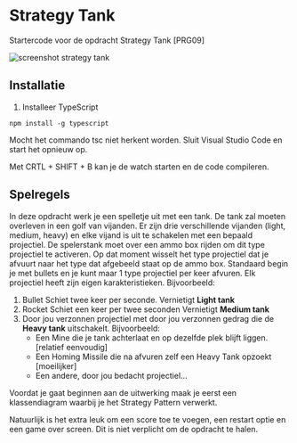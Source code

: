 # Strategy Tank

Startercode voor de opdracht Strategy Tank [PRG09]

![screenshot strategy tank](docs/images/screenshot-strategy-tank.png)

## Installatie

1. Installeer TypeScript
```
npm install -g typescript
```
Mocht het commando tsc niet herkent worden. Sluit Visual Studio Code en start het opnieuw op.

Met CRTL + SHIFT + B kan je de watch starten en de code compileren.

## Spelregels

In deze opdracht werk je een spelletje uit met een tank. De tank zal moeten overleven in een golf van vijanden. Er zijn drie verschillende vijanden (light, medium, heavy) en elke vijand is uit te schakelen met een bepaald projectiel. 
De spelerstank moet over een ammo box rijden om dit type projectiel te activeren. Op dat moment wisselt het type projectiel dat je afvuurt naar het type dat afgebeeld staat op de ammo box. Standaard begin je met bullets en je kunt maar 1 type projectiel per keer afvuren. 
Elk projectiel heeft zijn eigen karakteristieken. Bijvoorbeeld:

1.	Bullet
Schiet twee keer per seconde. 
Vernietigt **Light tank**
2.	Rocket
Schiet een keer per twee seconden
Vernietigt **Medium tank** 
3.	Door jou verzonnen projectiel met door jou verzonnen gedrag die de **Heavy tank** uitschakelt. Bijvoorbeeld:
    - Een Mine die je tank achterlaat en op dezelfde plek blijft liggen. [relatief eenvoudig]
    -	Een Homing Missile die na afvuren zelf een Heavy Tank opzoekt [moeilijker]
    -	Een andere, door jou bedacht projectiel…

Voordat je gaat beginnen aan de uitwerking maak je eerst een klassendiagram waarbij je het Strategy Pattern verwerkt. 

Natuurlijk is het extra leuk om een score toe te voegen, een restart optie en een game over screen. Dit is niet verplicht om de opdracht te halen. 